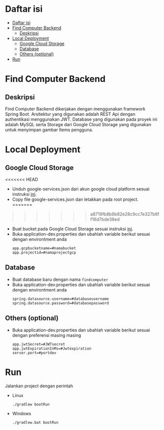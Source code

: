 # Daftar isi
- [Daftar isi](#daftar-isi)
- [Find Computer Backend](#find-computer-backend)
  - [Deskripsi](#deskripsi)
- [Local Deployment](#local-deployment)
  - [Google Cloud Storage](#google-cloud-storage)
  - [Database](#database)
  - [Others (optional)](#others-optional)
- [Run](#run)
  
# Find Computer Backend

## Deskripsi
Find Computer Backend dikerjakan dengan menggunakan framework Spring Boot. Arsitektur yang digunakan adalah REST Api dengan authentikasi menggunakan JWT. Database yang digunakan pada proyek ini adalah MySQL serta Storage dari Google Cloud Storage yang digunakan untuk menyimpan gambar Items pengguna.

# Local Deployment

  ## Google Cloud Storage
<<<<<<< HEAD
  - Unduh google-services.json dari akun google cloud platform sesuai instruksi [ini](https://developers.google.com/identity/protocols/oauth2/service-account).
  - Copy file google-services.json dan letakkan pada root project.
=======
>>>>>>> a8719fb8b6b82e28c9cc7e327b6ff16d7bde38ed
  - Buat bucket pada Google Cloud Storage sesuai instruksi [ini](https://cloud.google.com/storage/docs/creating-buckets).
  - Buka application-dev.properties dan ubahlah variable berikut sesuai dengan environtment anda  
    ```properties
    app.gcpbucketname=#namabucket
    app.projectid=#namaprojectgcp
    ```

  ## Database
  - Buat database baru dengan nama ```findcomputer```
  - Buka application-dev.properties dan ubahlah variable berikut sesuai dengan environtment anda  
    ```properties
    spring.datasource.username=#databaseusername
    spring.datasource.password=#databasepassword
    ```

  ## Others (optional)
  - Buka application-dev.properties dan ubahlah variable berikut sesuai dengan preferensi masing masing  
    ```properties
    app.jwtSecret=#JWTsecret
    app.jwtExpirationInMs=#Jwtexpiration
    server.port=#portdev
    ```

# Run
Jalankan project dengan perintah
- Linux
  ```bash
  ./gradlew bootRun
  ```

- Windows
  ```bash
  ./gradlew.bat bootRun
  ```